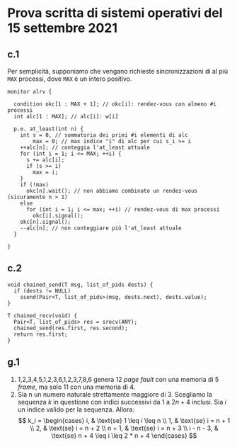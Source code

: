 # Prova scritta di sistemi operativi del 15 settembre 2021

## c.1

Per semplicità, supponiamo che vengano richieste sincronizzazioni di al più
`MAX` processi, dove `MAX` è un intero positivo.

```
monitor alrv {

  condition okc[1 : MAX + 1]; // okc[i]: rendez-vous con almeno #i processi
  int alc[1 : MAX]; // alc[i]: w[i]

  p.e. at_least(int n) {
    int s = 0, // sommatoria dei primi #i elementi di alc
        max = 0; // max indice "i" di alc per cui s_i >= i
    ++alc[n]; // conteggia l'at_least attuale
    for (int i = 1; i <= MAX; ++i) {
      s += alc[i];
      if (s >= i)
        max = i;
    }
    if (!max)
      okc[n].wait(); // non abbiamo combinato un rendez-vous (sicuramente n > 1)
    else
      for (int i = 1; i <= max; ++i) // rendez-vous di max processi
        okc[i].signal();
    okc[n].signal();
    --alc[n]; // non conteggiare più l'at_least attuale
  }

}
```

## c.2

```
void chained_send(T msg, list_of_pids dests) {
  if (dests != NULL)
    ssend(Pair<T, list_of_pids>(msg, dests.next), dests.value);
}

T chained_recv(void) {
  Pair<T, list_of_pids> res = srecv(ANY);
  chained_send(res.first, res.second);
  return res.first;
}
```

## g.1

1. 1,2,3,4,5,1,2,3,6,1,2,3,7,8,6 genera 12 _page fault_ con una memoria di 5
   _frame_, ma solo 11 con una memoria di 4.
2. Sia n un numero naturale strettamente maggiore di 3. Scegliamo la sequenza
   $k$ in questione con indici successivi da 1 a $2 n + 4$ inclusi. Sia $i$ un
   indice valido per la sequenza. Allora:
   $$
   k_i = \begin{cases} i, & \text{se} 1 \leq i \leq n \\
   1, & \text{se} i = n + 1 \\
   2, & \text{se} i = n + 2 \\
   n + 1, & \text{se} i = n + 3 \\
   i - n - 3, & \text{se} n + 4 \leq i \leq 2 * n + 4 \end{cases}
   $$
